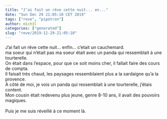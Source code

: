 ```yaml
---
title: "J’ai fait un rêve cette nuit... en..."
date: "Sun Dec 29 21:05:10 CET 2019"
tags: ["reve", "pipotron"]
author: m1ch3l
categories: ["generated"]
slug: "reve/2019-12-29-21:05:10"
---
```


J’ai fait un rêve cette nuit... enfin... c’etait un cauchemard.<br>
ma soeur qui n’était pas ma soeur était avec un panda qui ressemblait à une tourterelle.<br>
On était dans l’espace, pour que ce soit moins cher, il fallait faire des cours de compta.<br>
Il faisait très chaud, les paysages ressemblaient plus a la sardaigne qu’a la provence.<br>
À côté de moi, je vois un panda qui ressemblait à une tourterelle, j’étais content.<br>
Mon cousin était redevenu plus jeune, genre 8-10 ans, il avait des pouvoirs magiques.<br>
<br>
Puis je me suis réveillé à ce moment là.<br>
<br>
